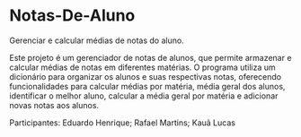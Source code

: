 # Notas-De-Aluno
Gerenciar e calcular médias de notas do aluno.

Este projeto é um gerenciador de notas de alunos, que permite armazenar e calcular médias de notas em diferentes matérias. O programa utiliza um dicionário para organizar os alunos e suas respectivas notas, oferecendo funcionalidades para calcular médias por matéria, média geral dos alunos, identificar o melhor aluno, calcular a média geral por matéria e adicionar novas notas aos alunos.

Participantes:
Eduardo Henrique;
Rafael Martins;
Kauã Lucas
